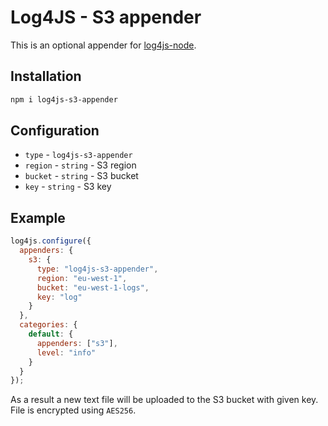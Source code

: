 # Log4JS - S3 appender

This is an optional appender for [log4js-node](https://log4js-node.github.io/log4js-node/).

## Installation

```bash
npm i log4js-s3-appender
```

## Configuration

- `type` - `log4js-s3-appender`
- `region` - `string` - S3 region
- `bucket` - `string` - S3 bucket
- `key` - `string` - S3 key

## Example

```javascript
log4js.configure({
  appenders: {
    s3: {
      type: "log4js-s3-appender",
      region: "eu-west-1",
      bucket: "eu-west-1-logs",
      key: "log"
    }
  },
  categories: {
    default: {
      appenders: ["s3"],
      level: "info"
    }
  }
});
```

As a result a new text file will be uploaded to the S3 bucket with given key.
File is encrypted using `AES256`.
